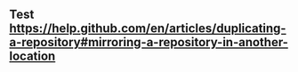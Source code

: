 ## Test https://help.github.com/en/articles/duplicating-a-repository#mirroring-a-repository-in-another-location
